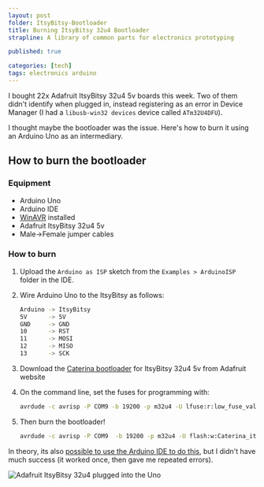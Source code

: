 ```yaml
---
layout: post
folder: ItsyBitsy-Bootloader
title: Burning ItsyBitsy 32u4 Bootloader
strapline: A library of common parts for electronics prototyping

published: true

categories: [tech]
tags: electronics arduino
---
```


I bought 22x Adafruit ItsyBitsy 32u4 5v boards this week. Two of them didn't identify when plugged in, instead registering as an error in Device Manager (I had a `libusb-win32 devices` device called `ATm32U4DFU`).

I thought maybe the bootloader was the issue. Here's how to burn it using an Arduino Uno as an intermediary.

<!-- more -->

## How to burn the bootloader

### Equipment

+ Arduino Uno
+ Arduino IDE
+ [WinAVR](https://sourceforge.net/projects/winavr/) installed
+ Adafruit ItsyBitsy 32u4 5v
+ Male->Female jumper cables

### How to burn

1. Upload the `Arduino as ISP` sketch from the `Examples > ArduinoISP` folder in the IDE.

2. Wire Arduino Uno to the ItsyBitsy as follows:

   ```bash
   Arduino -> ItsyBitsy
   5V      -> 5V
   GND     -> GND
   10      -> RST
   11      -> MOSI
   12      -> MISO
   13      -> SCK
   ```

3. Download the [Caterina bootloader](https://learn.adafruit.com/introducting-itsy-bitsy-32u4/downloads) for ItsyBitsy 32u4 5v from Adafruit website

4. On the command line, set the fuses for programming with:

   ```bash
   avrdude -c avrisp -P COM9 -b 19200 -p m32u4 -U lfuse:r:low_fuse_val.hex:h -U hfuse:r:high_fuse_val.hex:h
   ```

5. Then burn the bootloader!

   ```bash
   avrdude -c avrisp -P COM9  -b 19200 -p m32u4 -U flash:w:Caterina_itsybitsy5V.hex
   ```

In theory, its also [possible to use the Arduino IDE to do this](https://coytar.wordpress.com/2013/04/27/use-arduino-uno-as-an-avr-isp-to-burn-the-bootloader-to-a-sparkfun-pro-micro-5v/), but I didn't have much success (it worked once, then gave me repeated errors).

![Adafruit ItsyBitsy 32u4 plugged into the Uno](plugged_to_uno.jpg)